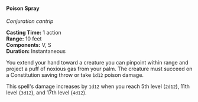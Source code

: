 #### Poison Spray
<!-- TODO Check and tag this spell -->
<!-- markdownlint-disable-next-line no-emphasis-as-heading -->
_Conjuration cantrip_

**Casting Time:** 1 action \
**Range:** 10 feet \
**Components:** V, S \
**Duration:** Instantaneous

You extend your hand toward a creature you can pinpoint within range and project a puff of noxious gas from your palm.
The creature must succeed on a Constitution saving throw or take `1d12` poison damage.

This spell's damage increases by `1d12` when you reach 5th level (`2d12`), 11th level (`3d12`), and 17th level (`4d12`).
